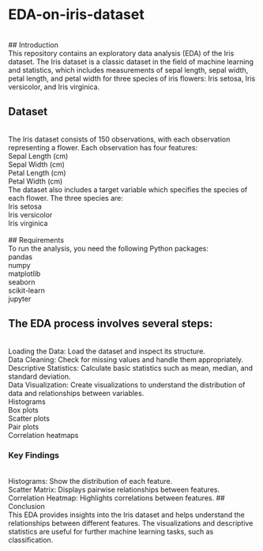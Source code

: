 # EDA-on-iris-dataset
<br/>
## Introduction
<br/>
This repository contains an exploratory data analysis (EDA) of the Iris dataset. The Iris dataset is a classic dataset in the field of machine learning and statistics, which includes measurements of sepal length, sepal width, petal length, and petal width for three species of iris flowers: Iris setosa, Iris versicolor, and Iris virginica.
<br/>

## Dataset
<br/>
The Iris dataset consists of 150 observations, with each observation representing a flower. Each observation has four features:
<br/>
Sepal Length (cm)
<br/>
Sepal Width (cm)
<br/>
Petal Length (cm)
<br/>
Petal Width (cm)
<br/>
The dataset also includes a target variable which specifies the species of each flower. The three species are:
<br/>
Iris setosa
<br/>
Iris versicolor
<br/>
Iris virginica
<br/>
<br/>
## Requirements
<br/>
To run the analysis, you need the following Python packages:
<br/>
pandas
<br/>
numpy
<br/>
matplotlib
<br/>
seaborn
<br/>
scikit-learn
<br/>
jupyter
<br/>

## The EDA process involves several steps:
<br/>
Loading the Data: Load the dataset and inspect its structure.
<br/>
Data Cleaning: Check for missing values and handle them appropriately.
<br/>
Descriptive Statistics: Calculate basic statistics such as mean, median, and standard deviation.
<br/>
Data Visualization: Create visualizations to understand the distribution of data and relationships between variables.
<br/>
Histograms
<br/>
Box plots
<br/>
Scatter plots
<br/>
Pair plots
<br/>
Correlation heatmaps
<br/>

### Key Findings
<br/>
Histograms: Show the distribution of each feature.
<br/>
Scatter Matrix: Displays pairwise relationships between features.
<br/>
Correlation Heatmap: Highlights correlations between features.
## Conclusion
<br/>
This EDA provides insights into the Iris dataset and helps understand the relationships between different features. The visualizations and descriptive statistics are useful for further machine learning tasks, such as classification.
